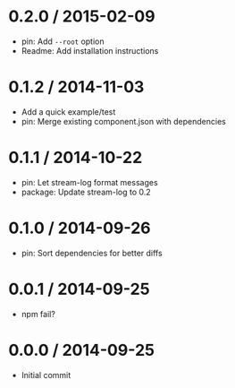 
0.2.0 / 2015-02-09
==================

  * pin: Add `--root` option
  * Readme: Add installation instructions

0.1.2 / 2014-11-03
==================

  * Add a quick example/test
  * pin: Merge existing component.json with dependencies

0.1.1 / 2014-10-22
==================

  * pin: Let stream-log format messages
  * package: Update stream-log to 0.2

0.1.0 / 2014-09-26
==================

  * pin: Sort dependencies for better diffs

0.0.1 / 2014-09-25
==================

  * npm fail?

0.0.0 / 2014-09-25
==================

  * Initial commit
